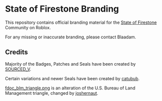 # State of Firestone Branding

This repository contains official branding material for the [State of Firestone](https://www.roblox.com/communities/2803360/State-of-Firestone) Community on Roblox.

For any missing or inaccurate branding, please contact Blaadam.

## Credits

Majority of the Badges, Patches and Seals have been created by [SOURCED_V](https://www.roblox.com/users/5267285/profile).

Certain variations and newer Seals have been created by [catubub](https://www.roblox.com/users/60653204).

[fdoc_blm_triangle.png](https://github.com/Ember-Research/Branding/blob/b6083e4eff03a5861de6b49eafd6b50129dd6dd9/state/commerce/docm_blm_triangle.png) is an alteration of the U.S. Bureau of Land Management triangle, changed by [joshernaut](https://www.roblox.com/users/25096159/profile).
